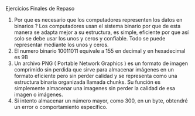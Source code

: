 Ejercicios Finales de Repaso

1.	Por que es necesario que los computadores representen los datos en binarios ?
Los computadores usan el sistema binario por que de esta manera se adapta mejor a su estructura, es simple, eficiente por que así solo se debe usar los unos y ceros y confiable.
Todo se puede representar mediante los unos y ceros.
2.	El numero binario 10011011 equivale a 155 en decimal y en hexadecimal es 9B
3.	Un archivo PNG ( Portable Network Graphics ) es un formato de imagen comprimido sin perdida que sirve para almacenar imágenes en un formato eficiente pero sin perder calidad y se representa como una estructura binaria organizada llamada chunks. Su función es simplemente almacenar una imagenes sin perder la calidad de esa imagen o imágenes.
4.	Si intento almacenar un número mayor, como 300, en un byte, obtendré un error o comportamiento específico.
